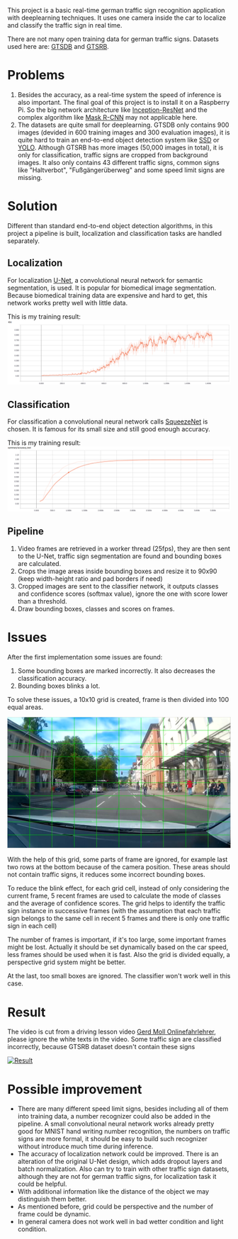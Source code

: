 This project is a basic real-time german traffic sign recognition application with deeplearning techniques. It uses one camera inside the car to localize and classify the traffic sign in real time.

There are not many open training data for german traffic signs. Datasets used here are: [GTSDB](http://benchmark.ini.rub.de/?section=gtsdb&subsection=dataset) and [GTSRB](http://benchmark.ini.rub.de/?section=gtsrb&subsection=dataset).

# Problems

1. Besides the accuracy, as a real-time system the speed of inference is also important. The final goal of this project is to install it on a Raspberry Pi. So the big network architecture like [Inception-ResNet](https://arxiv.org/abs/1602.07261) and the complex algorithm like [Mask R-CNN](https://arxiv.org/abs/1703.06870) may not applicable here.
2. The datasets are quite small for deeplearning. GTSDB only contains 900 images (devided in 600 training images and 300 evaluation images), it is quite hard to train an end-to-end object detection system like [SSD](https://arxiv.org/abs/1512.02325) or [YOLO](https://arxiv.org/abs/1612.08242). Although GTSRB has more images (50,000 images in total), it is only for classification, traffic signs are cropped from background images. It also only contains 43 different traffic signs, common signs like "Haltverbot", "Fußgängerüberweg" and some speed limit signs are missing.

# Solution

Different than standard end-to-end object detection algorithms, in this project a pipeline is built, localization and classification tasks are handled separately.

## Localization
For localization [U-Net](https://arxiv.org/abs/1505.04597), a convolutional neural network for semantic segmentation, is used. It is popular for biomedical image segmentation. Because biomedical training data are expensive and hard to get, this network works pretty well with little data.

This is my training result:
![localization](https://raw.githubusercontent.com/helloyide/real-time-German-traffic-sign-recognition/master/img/localization.png)

## Classification
For classification a convolutional neural network calls [SqueezeNet](https://arxiv.org/abs/1602.07360) is chosen. It is famous for its small size and still good enough accuracy.

This is my training result:
![classification](https://raw.githubusercontent.com/helloyide/real-time-German-traffic-sign-recognition/master/img/classification.png)

## Pipeline
1. Video frames are retrieved in a worker thread (25fps), they are then sent to the U-Net, traffic sign segmentation are found and bounding boxes are calculated.  
2. Crops the image areas inside bounding boxes and resize it to 90x90 (keep width-height ratio and pad borders if need) 
3. Cropped images are sent to the classifier network, it outputs classes and confidence scores (softmax value), ignore the one with score lower than a threshold. 
4. Draw bounding boxes, classes and scores on frames.

# Issues
After the first implementation some issues are found:

1. Some bounding boxes are marked incorrectly. It also decreases the classification accuracy.
2. Bounding boxes blinks a lot.

To solve these issues, a 10x10 grid is created, frame is then divided into 100 equal areas.

![grid](https://raw.githubusercontent.com/helloyide/real-time-German-traffic-sign-recognition/master/img/grid.png)

With the help of this grid, some parts of frame are ignored, for example last two rows at the bottom because of the camera position. These areas should not contain traffic signs, it reduces some incorrect bounding boxes.  

To reduce the blink effect, for each grid cell, instead of only considering the current frame, 5 recent frames are used to calculate the mode of classes and the average of confidence scores.
The grid helps to identify the traffic sign instance in successive frames (with the assumption that each traffic sign belongs to the same cell in recent 5 frames and there is only one traffic sign in each cell)
  
The number of frames is important, if it's too large, some important frames might be lost. Actually it should be set dynamically based on the car speed, less frames should be used when it is fast.
Also the grid is divided equally, a perspective grid system might be better.

At the last, too small boxes are ignored. The classifier won't work well in this case.

# Result
The video is cut from a driving lesson video [Gerd Moll Onlinefahrlehrer](https://www.youtube.com/user/herrgerdmoll), please ignore the white texts in the video.
Some traffic sign are classified incorrectly, because GTSRB dataset doesn't contain these signs

[![Result](https://img.youtube.com/vi/LTip7v4DuuI/0.jpg)](https://youtu.be/LTip7v4DuuI)

# Possible improvement
* There are many different speed limit signs, besides including all of them into training data, a number recognizer could also be added in the pipeline. A small convolutional neural network works already pretty good for MNIST hand writing number recognition, the numbers on traffic signs are more formal, it should be easy to build such recognizer without introduce much time during inference. 
* The accuracy of localization network could be improved. There is an alteration of the original U-Net design, which adds dropout layers and batch normalization. Also can try to train with other traffic sign datasets, although they are not for german traffic signs, for localization task it could be helpful.
* With additional information like the distance of the object we may distinguish them better.
* As mentioned before, grid could be perspective and the number of frame could be dynamic.
* In general camera does not work well in bad wetter condition and light condition.
